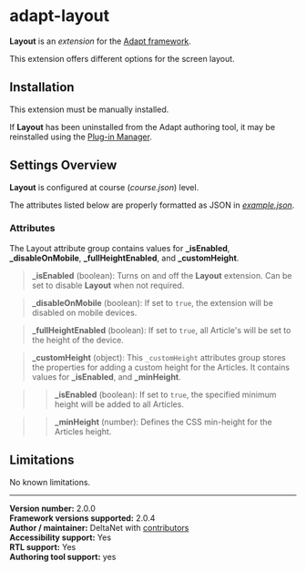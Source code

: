 # adapt-layout

**Layout** is an *extension* for the [Adapt framework](https://github.com/adaptlearning/adapt_framework).   

This extension offers different options for the screen layout.


## Installation

This extension must be manually installed.

If **Layout** has been uninstalled from the Adapt authoring tool, it may be reinstalled using the [Plug-in Manager](https://github.com/adaptlearning/adapt_authoring/wiki/Plugin-Manager). 

## Settings Overview

**Layout** is configured at course (*course.json*) level.

The attributes listed below are properly formatted as JSON in [*example.json*](https://github.com/deltanet/adapt-layout/blob/master/example.json).  

### Attributes

The Layout attribute group contains values for **_isEnabled**, **_disableOnMobile**, **_fullHeightEnabled**, and **_customHeight**.

>**_isEnabled** (boolean):  Turns on and off the **Layout** extension. Can be set to disable **Layout** when not required.  

>**_disableOnMobile** (boolean):  If set to `true`, the extension will be disabled on mobile devices. 

>**_fullHeightEnabled** (boolean):  If set to `true`, all Article's will be set to the height of the device.  

>**_customHeight** (object):  This `_customHeight` attributes group stores the properties for adding a custom height for the Articles. It contains values for **_isEnabled**, and **_minHeight**.  

>>**_isEnabled** (boolean): If set to `true`, the specified minimum height will be added to all Articles. 

>>**_minHeight** (number): Defines the CSS min-height for the Articles height.

## Limitations
 
No known limitations. 

----------------------------
**Version number:**  2.0.0    
**Framework versions supported:**  2.0.4    
**Author / maintainer:** DeltaNet with [contributors](https://github.com/deltanet/adapt-layout/graphs/contributors)     
**Accessibility support:** Yes    
**RTL support:** Yes    
**Authoring tool support:** yes
